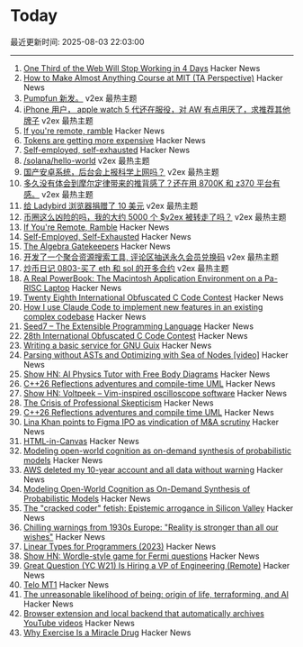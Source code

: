 # Today

最近更新时间: 2025-08-03 22:03:00

--- 
1. [One Third of the Web Will Stop Working in 4 Days](https://lowendbox.com/blog/one-third-of-the-web-will-stop-working-in-4-days-massive-scale-cdn-compromise-starts-wednesday/) Hacker News
2. [How to Make Almost Anything Course at MIT (TA Perspective)](https://fab.cba.mit.edu/classes/863.19/CBA/people/dsculley/index.html) Hacker News
3. [Pumpfun 新发。](https://www.v2ex.com/t/1149622) v2ex 最热主题
4. [iPhone 用户， apple watch 5 代还在服役，对 AW 有点用厌了，求推荐其他牌子](https://www.v2ex.com/t/1149572) v2ex 最热主题
5. [If you're remote, ramble](https://stephango.com/ramblings) Hacker News
6. [Tokens are getting more expensive](https://ethanding.substack.com/p/ai-subscriptions-get-short-squeezed) Hacker News
7. [Self-employed, self-exhausted](https://theisolationjournals.substack.com/p/self-employed-self-exhausted) Hacker News
8. [/solana/hello-world](https://www.v2ex.com/t/1149587) v2ex 最热主题
9. [国产安卓系统，后台会上报科学上网吗？](https://www.v2ex.com/t/1149575) v2ex 最热主题
10. [多久没有体会到摩尔定律带来的推背感了？还在用 8700K 和 z370 平台有感。](https://www.v2ex.com/t/1149573) v2ex 最热主题
11. [给 Ladybird 浏览器捐赠了 10 美元](https://www.v2ex.com/t/1149550) v2ex 最热主题
12. [币圈这么凶险的吗，我的大约 5000 个 $v2ex 被转走了吗？](https://www.v2ex.com/t/1149540) v2ex 最热主题
13. [If You're Remote, Ramble](https://stephango.com/ramblings) Hacker News
14. [Self-Employed, Self-Exhausted](https://theisolationjournals.substack.com/p/self-employed-self-exhausted) Hacker News
15. [The Algebra Gatekeepers](https://www.educationprogress.org/p/the-algebra-gatekeepers) Hacker News
16. [开发了一个聚合资源搜索工具, 评论区抽送永久会员兑换码](https://www.v2ex.com/t/1149556) v2ex 最热主题
17. [炒币日记 0803-买了 eth 和 sol 的开多合约](https://www.v2ex.com/t/1149544) v2ex 最热主题
18. [A Real PowerBook: The Macintosh Application Environment on a Pa-RISC Laptop](http://oldvcr.blogspot.com/2025/08/a-real-powerbook-macintosh-application.html) Hacker News
19. [Twenty Eighth International Obfuscated C Code Contest](https://www.ioccc.org/2024/index.html) Hacker News
20. [How I use Claude Code to implement new features in an existing complex codebase](https://www.sabrina.dev/p/ultimate-ai-coding-guide-claude-code) Hacker News
21. [Seed7 – The Extensible Programming Language](https://seed7.net) Hacker News
22. [28th International Obfuscated C Code Contest](https://www.ioccc.org/2024/index.html) Hacker News
23. [Writing a basic service for GNU Guix](https://tannerhoelzel.com/gnu-shepherd-simple-service.html) Hacker News
24. [Parsing without ASTs and Optimizing with Sea of Nodes  [video]](https://www.youtube.com/watch?v=NxiKlnUtyio) Hacker News
25. [Show HN: AI Physics Tutor with Free Body Diagrams](https://www.physicsviewer.com/) Hacker News
26. [C++26 Reflections adventures and compile-time UML](https://www.reachablecode.com/2025/07/31/c26-reflections-adventures-compile-time-uml/) Hacker News
27. [Show HN: Voltpeek – Vim-inspired oscilloscope software](https://github.com/schuyler4/voltpeek) Hacker News
28. [The Crisis of Professional Skepticism](https://mitchhorowitz.substack.com/p/the-crisis-of-professional-skepticism) Hacker News
29. [C++26 Reflections adventures and compile time UML](https://www.reachablecode.com/2025/07/31/c26-reflections-adventures-compile-time-uml/) Hacker News
30. [Lina Khan points to Figma IPO as vindication of M&A scrutiny](https://techcrunch.com/2025/08/02/lina-khan-points-to-figma-ipo-as-vindication-for-ma-scrutiny/) Hacker News
31. [HTML-in-Canvas](https://github.com/WICG/html-in-canvas) Hacker News
32. [Modeling open-world cognition as on-demand synthesis of probabilistic models](https://arxiv.org/abs/2507.12547) Hacker News
33. [AWS deleted my 10-year account and all data without warning](https://www.seuros.com/blog/aws-deleted-my-10-year-account-without-warning/) Hacker News
34. [Modeling Open-World Cognition as On-Demand Synthesis of Probabilistic Models](https://arxiv.org/abs/2507.12547) Hacker News
35. [The "cracked coder" fetish: Epistemic arrogance in Silicon Valley](https://maxread.substack.com/p/the-cracked-coder-fetish) Hacker News
36. [Chilling warnings from 1930s Europe: "Reality is stronger than all our wishes"](https://www.doomsdayscenario.co/p/fleeing-one-step-ahead-of-fascism-fbcf5ac4661dca77) Hacker News
37. [Linear Types for Programmers (2023)](https://twey.io/for-programmers/linear-types/) Hacker News
38. [Show HN: Wordle-style game for Fermi questions](https://www.fermiquestions.org/) Hacker News
39. [Great Question (YC W21) Is Hiring a VP of Engineering (Remote)](https://www.ycombinator.com/companies/great-question/jobs/ONBQUqe-vp-of-engineering) Hacker News
40. [Telo MT1](https://www.telotrucks.com/) Hacker News
41. [The unreasonable likelihood of being: origin of life, terraforming, and AI](https://arxiv.org/abs/2507.18545) Hacker News
42. [Browser extension and local backend that automatically archives YouTube videos](https://github.com/andrewarrow/starchive) Hacker News
43. [Why Exercise Is a Miracle Drug](https://www.derekthompson.org/p/the-sunday-morning-post-why-exercise) Hacker News
